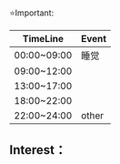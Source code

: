 ⭐Important: 

| TimeLine    | Event |
| ----------- | ----- |
| 00:00~09:00 | 睡觉    |
| 09:00~12:00 |       |
| 13:00~17:00 |       |
| 18:00~22:00 |       |
| 22:00~24:00 | other |

Interest：
- 

